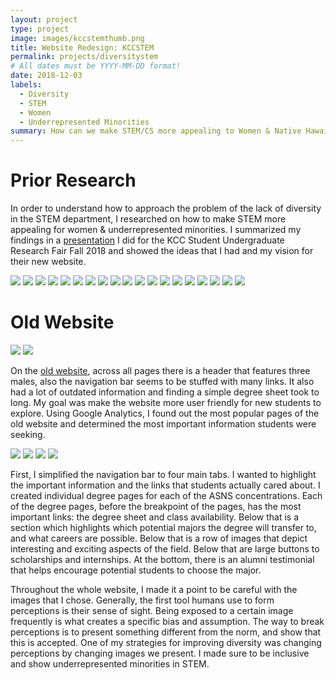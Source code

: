```yaml
---
layout: project
type: project
image: images/kccstemthumb.png
title: Website Redesign: KCCSTEM
permalink: projects/diversitystem
# All dates must be YYYY-MM-DD format!
date: 2018-12-03
labels:
  - Diversity
  - STEM
  - Women
  - Underrepresented Minorities
summary: How can we make STEM/CS more appealing to Women & Native Hawaiians?
---
```


# Prior Research

In order to understand how to approach the problem of the lack of diversity in the STEM department, I researched on how to make STEM more appealing for women & underrepresented minorities. I summarized my findings in a [presentation](https://docs.google.com/presentation/d/1wrauroYPML3FRxXu9RMC97OBIoRGKsvWbc2U2-l1XSA/edit?usp=sharing) I did for the KCC Student Undergraduate Research Fair Fall 2018 and showed the ideas that I had and my vision for their new website.

<img class="ui centered image" src="../images/surf/0.jpg">
<img class="ui centered image" src="../images/surf/1.jpg">
<img class="ui centered image" src="../images/surf/2.jpg">
<img class="ui centered image" src="../images/surf/3.jpg">
<img class="ui centered image" src="../images/surf/4.jpg">
<img class="ui centered image" src="../images/surf/5.jpg">
<img class="ui centered image" src="../images/surf/6.jpg">
<img class="ui centered image" src="../images/surf/7.jpg">
<img class="ui centered image" src="../images/surf/8.jpg">
<img class="ui centered image" src="../images/surf/9.jpg">
<img class="ui centered image" src="../images/surf/10.jpg">
<img class="ui centered image" src="../images/surf/11.jpg">
<img class="ui centered image" src="../images/surf/12.jpg">
<img class="ui centered image" src="../images/surf/13.jpg">
<img class="ui centered image" src="../images/surf/14.jpg">
<img class="ui centered image" src="../images/surf/15.jpg">
<img class="ui centered image" src="../images/surf/16.jpg">
<img class="ui centered image" src="../images/surf/17.jpg">
<img class="ui centered image" src="../images/surf/18.jpg">


# Old Website 


<img class="ui centered image" src="../images/oldkccstem1.png">
<img class="ui centered image" src="../images/oldkccstem2.png">

On the [old website](http://www.stem.kapiolani.edu), across all pages there is a header that features three males, also the navigation bar seems to be stuffed with many links. It also had a lot of outdated information and finding a simple degree sheet took to long.  My goal was make the website more user friendly for new students to explore. Using Google Analytics, I found out the most popular pages of the old website and determined the most important information students were seeking. 


<img class="ui centered image" src="../images/newkccstem1.png">
<img class="ui centered image" src="../images/newkccstem2.png">
<img class="ui centered image" src="../images/newkccstem3.png">
<img class="ui centered image" src="../images/newkccstem4.png">
 


 First, I simplified the navigation bar to four main tabs. I wanted to highlight the important information and the links that students actually cared about. I created individual degree pages for each of the ASNS concentrations. Each of the degree pages, before the breakpoint of the pages, has the most important links: the degree sheet and class availability. Below that is a section which highlights which potential majors the degree will transfer to, and what careers are possible. Below that is a row of images that depict interesting and exciting aspects of the field. Below that are large buttons to scholarships and internships. At the bottom, there is an alumni testimonial that helps encourage potential students to choose the major. 
 
 Throughout the whole website, I made it a point to be careful with the images that I chose. Generally, the first tool humans use to form perceptions is their sense of sight. Being exposed to a certain image frequently is what creates a specific bias and assumption. The way to break perceptions is to present something different from the norm, and show that this is accepted. One of my strategies for improving diversity was changing perceptions by changing images we present. I made sure to be inclusive and show underrepresented minorities in STEM. 
 
 



